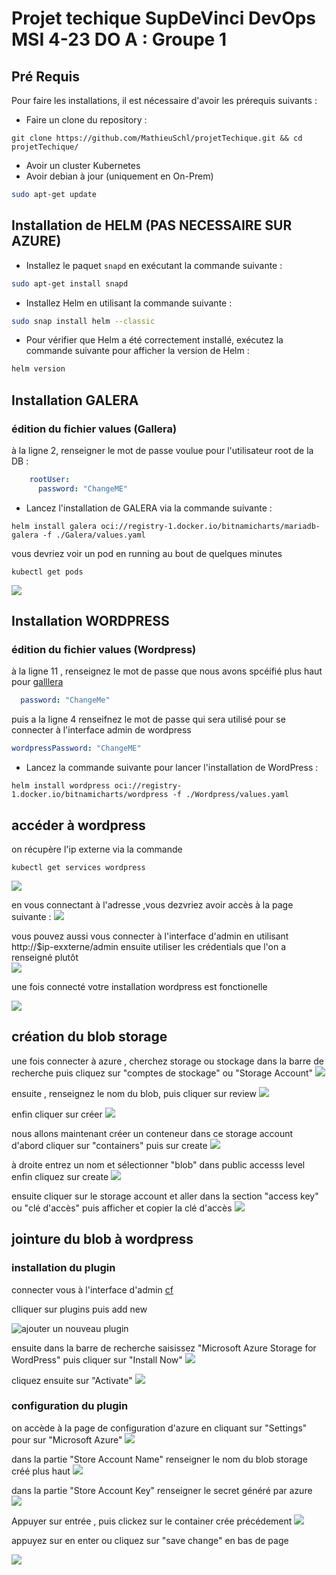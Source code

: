 # Projet techique SupDeVinci DevOps MSI 4-23 DO A : Groupe 1

## Pré Requis 

Pour faire les installations, il est nécessaire d'avoir les prérequis suivants :

- Faire un clone du repository :
```
git clone https://github.com/MathieuSchl/projetTechique.git && cd projetTechique/
```
- Avoir un cluster Kubernetes 
- Avoir debian à jour (uniquement en On-Prem)

```sh
sudo apt-get update
```

## Installation de HELM (PAS NECESSAIRE SUR AZURE)

- Installez le paquet `snapd` en exécutant la commande suivante : 

```sh
sudo apt-get install snapd
```

- Installez Helm en utilisant la commande suivante : 

```sh
sudo snap install helm --classic
```

- Pour vérifier que Helm a été correctement installé, exécutez la commande suivante pour afficher la version de Helm : 

```sh
helm version
```
## Installation GALERA
### édition du fichier values (Gallera)
à la ligne 2, renseigner le mot de passe voulue pour l'utilisateur root de la DB :
```yaml
    rootUser:
      password: "ChangeME"
```

- Lancez l'installation de GALERA via la commande suivante : 

```shell
helm install galera oci://registry-1.docker.io/bitnamicharts/mariadb-galera -f ./Galera/values.yaml
```

vous devriez voir un pod en running au bout de quelques minutes 
```shell
kubectl get pods 
```
![](img/Galera/pod.jpg)

## Installation WORDPRESS

### édition du fichier values (Wordpress)

à la ligne 11 , renseignez le mot de passe que nous avons spcéifié plus haut pour [galllera](#édition-du-fichier-values-gallera)
```yaml
  password: "ChangeMe"
```
puis a la ligne 4 renseifnez le mot de passe qui sera utilisé pour se connecter à l'interface admin de wordpress 
```yaml
wordpressPassword: "ChangeME"
```

- Lancez la commande suivante pour lancer l'installation de WordPress :

```shell
helm install wordpress oci://registry-1.docker.io/bitnamicharts/wordpress -f ./Wordpress/values.yaml
```

## accéder à  wordpress 
on récupère l'ip externe via la commande 
```shell
kubectl get services wordpress 
```
![](img/Azure/get-services.jpg)

en vous connectant à l'adresse ,vous dezvriez avoir accès à la page suivante :
![](img/Wordpress/homePage.jpg)

vous pouvez aussi vous connecter à l'interface  d'admin en  utilisant http://$ip-exxterne/admin
ensuite utiliser les crédentials que l'on a renseigné plutôt  
![](img/Wordpress/Admin.jpg)

une fois connecté votre installation wordpress est fonctionelle 

![](img/Wordpress/dahsboard.jpg)


## création du blob storage 
une fois connecter à azure ,  cherchez storage ou  stockage dans la barre de recherche  puis cliquez sur "comptes de stockage" ou "Storage Account"
![](img/Azure/blob%20sotrage%201.png)

ensuite , renseignez le nom du blob, puis cliquer sur review
![](img/Azure/blob%20sotrage%202.png)

enfin cliquer sur créer 
![](img/Azure/blob%20sotrage%203.png)

nous allons maintenant créer un conteneur dans ce storage account 
d'abord cliquer sur "containers" puis sur create 
![](img/Azure/create%20container.png)

à droite entrez un nom et sélectionner "blob" dans public accesss level  enfin cliquez sur create 
![](img/Azure/container%20creation%202.png) 

ensuite cliquer sur le storage account  et aller dans la section "access key" ou "clé d'accès" puis afficher et copier la clé d'accès 
![](img/Azure/access%20keys.png)




## jointure du blob à wordpress 
### installation du plugin
connecter vous à l'interface d'admin [cf](#accéder-à-wordpress)

clliquer sur plugins puis add new 

![ajouter un nouveau plugin](img/Wordpress/add-new-plugin.jpg)


ensuite dans la barre de recherche saisissez "Microsoft Azure Storage for WordPress" puis cliquer sur "Install Now"
![](img/Wordpress/install-plugin.jpg)

cliquez ensuite sur "Activate"
![](img/Wordpress/activate.jpg)
### configuration du plugin 
on accède à la page de configuration d'azure  en cliquant sur "Settings" pour sur "Microsoft Azure"
![](img/Wordpress/Azure-Setting.jpg)

dans la partie "Store Account Name"	 renseigner le nom du blob storage créé plus haut 
![](img/Wordpress/storeaccountName.jpg)

dans la partie "Store Account Key" renseigner le secret généré par azure   
![](img/Wordpress/Store%20Account%20Key.jpg)

Appuyer sur entrée , puis clickez sur  le container crée précédement 
![](img/Azure/default_container.png)


appuyez sur en enter ou cliquez sur "save change" en bas de page 

![](img/Azure/Save.png)




